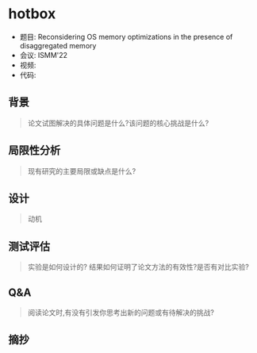 
# hotbox

<!-- TODO -->

- 题目: Reconsidering OS memory optimizations in the presence of disaggregated memory
- 会议: ISMM'22
- 视频: 
- 代码: 

## 背景

> 论文试图解决的具体问题是什么?该问题的核心挑战是什么?

## 局限性分析

> 现有研究的主要局限或缺点是什么?



## 设计

> 动机

## 测试评估

> 实验是如何设计的? 结果如何证明了论文方法的有效性?是否有对比实验?



## Q&A

> 阅读论文时,有没有引发你思考出新的问题或有待解决的挑战?

## 摘抄